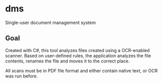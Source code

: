 # dms
Single-user document management system

## Goal
Created with C#, this tool analyzes files created using a OCR-enabled scanner. Based on user-defined rules, the application analyzes the file contents, renames the file and moves it to the correct place.

All scans must be in PDF file format and either contain native text, or OCR was run before.
